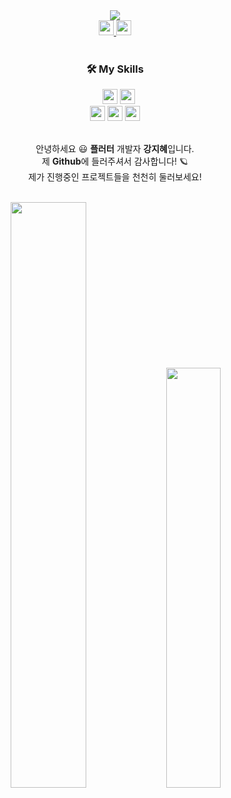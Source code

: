 

<div align="center">
  <img src="https://user-images.githubusercontent.com/47681139/205421822-7bf7ff45-81fd-40a0-91e2-1327e196c723.png">
 </div>  



<div align="center">
  <a href="https://velog.io/@yellowtoast" target="_blank">
<img src="https://img.shields.io/badge/Velog-19A974?style=flat&logo=Velog&logoColor=FFFFFF", height="24">  </a>
    <a href="https://jihye-flutter.notion.site/ecf6be0fae2e4809927a9fe23dda8c6a" target="_blank">
<img src="https://img.shields.io/badge/Portfolio-000000?style=flat&logo=Notion&logoColor=FFFFFF", height="24">  </a>
<!--   <img src="https://img.shields.io/badge/kjh9519@naver.com-EA4335?style=flat&logo=Minutemailer&logoColor=FFFFFF" height="24"> -->


</div>
<br>

<!-- 
git 
 <img src="https://img.shields.io/badge/Git-F05032?style=flat&logo=Git&logoColor=FFFFFF" height="24"> 
 -->


<div align="center">
<h3>🛠 My Skills</h3>&nbsp;&nbsp;&nbsp;<img src="https://img.shields.io/badge/Dart-0175C2?style=flat&logo=Dart&logoColor=FFFFFF", height="24"> <img src="https://img.shields.io/badge/Flutter-02569B?style=flat&logo=Flutter&logoColor=FFFFFF" height="24">
<br>
  <img src="https://img.shields.io/badge/Riverpod-00A3FF?style=flat&logoColor=FFFFFF" height="24">  <img src="https://img.shields.io/badge/Provider-5B80B8?style=flat&logoColor=FFFFFF" height="24">  <img src="https://img.shields.io/badge/GetX-5C0EB0?style=flat&logoColor=FFFFFF" height="24">

</div>



<!-- <h4>  안녕하세요,</h4><h4> 플러터 개발자 강지혜입니다.</h4><h4>  제 Github에 들러주셔서 감사합니다! 🪐</h4><h4>  진행중인 프로젝트들을 천천히 둘러보세요!</h4> -->
  <br>
<div align="center">
  
안녕하세요 😃 **플러터** 개발자 **강지혜**입니다.  
제 **Github**에 들러주셔서 감사합니다! 🪐  
제가 진행중인 프로젝트들을 천천히 둘러보세요!  
  </div>
  <br>

<div align="center">
  <img src="https://github-readme-stats.vercel.app/api?username=Yellowtoast&theme=graywhite&show_icons=true" width="49%" >
<img src="https://github-readme-stats.vercel.app/api/top-langs/?username=Yellowtoast&layout=compact" width="41.5%" >

</div>

 

<br>

<br>
